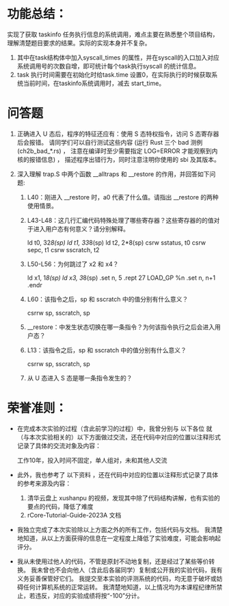 # 功能总结：
实现了获取 taskinfo 任务执行信息的系统调用，难点主要在熟悉整个项目结构，理解清楚题目要求的结果。实际的实现本身并不复杂。
1. 其中在task结构体中加入syscall_times 的属性，并在syscall的入口加入对应系统调用号的次数自增，即可统计每个task执行syscall 的统计信息。
2. task 执行时间需要在初始化时给task.time 设置0，在实际执行的时候获取系统当前时间，在taskinfo系统调用时，减去 start_time。

# 问答题
1. 正确进入 U 态后，程序的特征还应有：使用 S 态特权指令，访问 S 态寄存器后会报错。 请同学们可以自行测试这些内容 (运行 Rust 三个 bad 测例 (ch2b_bad_*.rs) ， 注意在编译时至少需要指定 LOG=ERROR 才能观察到内核的报错信息) ， 描述程序出错行为，同时注意注明你使用的 sbi 及其版本。

2. 深入理解 trap.S 中两个函数 __alltraps 和 __restore 的作用，并回答如下问题:

    1. L40：刚进入 __restore 时，a0 代表了什么值。请指出 __restore 的两种使用情景。

    2. L43-L48：这几行汇编代码特殊处理了哪些寄存器？这些寄存器的的值对于进入用户态有何意义？请分别解释。

        ld t0, 32*8(sp)
        ld t1, 33*8(sp)
        ld t2, 2*8(sp)
        csrw sstatus, t0
        csrw sepc, t1
        csrw sscratch, t2

    3. L50-L56：为何跳过了 x2 和 x4？

        ld x1, 1*8(sp)
        ld x3, 3*8(sp)
        .set n, 5
        .rept 27
           LOAD_GP %n
           .set n, n+1
        .endr

    4. L60：该指令之后，sp 和 sscratch 中的值分别有什么意义？

        csrrw sp, sscratch, sp

    5. __restore：中发生状态切换在哪一条指令？为何该指令执行之后会进入用户态？

    6. L13：该指令之后，sp 和 sscratch 中的值分别有什么意义？

        csrrw sp, sscratch, sp

    7. 从 U 态进入 S 态是哪一条指令发生的？


# 荣誉准则：

* 在完成本次实验的过程（含此前学习的过程）中，我曾分别与 以下各位 就（与本次实验相关的）以下方面做过交流，还在代码中对应的位置以注释形式记录了具体的交流对象及内容：

    工作10年，投入时间不固定，单人组对，未和其他人交流

* 此外，我也参考了 以下资料 ，还在代码中对应的位置以注释形式记录了具体的参考来源及内容：
    1. 清华云盘上 xushanpu 的视频，发现其中除了代码结构讲解，也有实验的要点的代码，降低了难度
    2. rCore-Tutorial-Guide-2023A 文档


* 我独立完成了本次实验除以上方面之外的所有工作，包括代码与文档。 我清楚地知道，从以上方面获得的信息在一定程度上降低了实验难度，可能会影响起评分。

* 我从未使用过他人的代码，不管是原封不动地复制，还是经过了某些等价转换。 我未曾也不会向他人（含此后各届同学）复制或公开我的实验代码，我有义务妥善保管好它们。 我提交至本实验的评测系统的代码，均无意于破坏或妨碍任何计算机系统的正常运转。 我清楚地知道，以上情况均为本课程纪律所禁止，若违反，对应的实验成绩将按“-100”分计。
